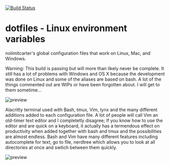 [![Build Status](https://travis-ci.com/travis-ci/travis-web.svg?branch=master)](https://travis-ci.com/travis-ci/travis-web)

# dotfiles - Linux environment variables 

nolimitcarter's global configuration files that work on Linux, Mac, and Windows. 

Warning: This build is passing but will more than likely never be complete. It still has a lot of problems with Windows and OS X because the development was done on Linux and some of the aliases are based on bash. A lot of the things commented out are WIPs or have been forgotten about. I will get to them sometime... 

![preview](https://github.com/nolimitcarter/dotfiles/blob/master/Screenshot%20from%202020-06-11%2023-23-21.png)

Alacritty terminal used with Bash, tmux, Vim, lynx and the many different additions added to each configuration file. A lot of people will call Vim an old-timer text editor and I completetly disagree; If you know how to use the editor and are quick on a keyboard, it actually has a termendous effect on productivity when added together with bash and tmux and the possibilities are almost endless. Bash and Vim have many different features including autocomplete for text, go to file, nerdtree which allows you to look at all directories at once and swtich between them quickly.  

![preview](https://github.com/nolimitcarter/dotfiles/blob/master/Screenshot%20from%202020-06-11%2023-13-46.png)

